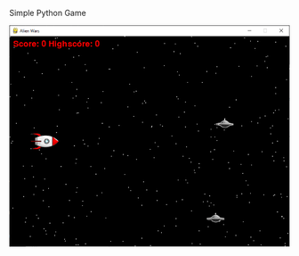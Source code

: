Simple Python Game

![alt text](https://github.com/nddev95/Python-Space-War/blob/main/img/game.PNG)
